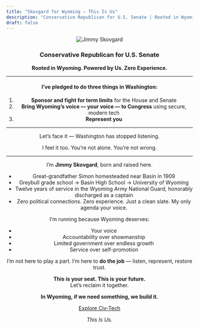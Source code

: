 ```yaml
---
title: "Skovgard for Wyoming — This Is Us"
description: "Conservative Republican for U.S. Senate | Rooted in Wyoming. Powered by Us."
draft: false
---
```


<div align="center" class="home-hero">

![Jimmy Skovgard](/images/jimmy.png)

### Conservative Republican for U.S. Senate  
**Rooted in Wyoming. Powered by Us. Zero Experience.** 

---

#### I’ve pledged to do three things in Washington:
1. **Sponsor and fight for term limits** for the House and Senate  
2. **Bring Wyoming’s voice — your voice — to Congress** using secure, modern tech 
3. **Represent you**  

---

Let’s face it — Washington has stopped listening.

I feel it too. You’re not alone. You’re not wrong.

---

I’m **Jimmy Skovgard**, born and raised here.  
* Great-grandfather Simon homesteaded near Basin in 1909  
* Greybull grade school → Basin High School → University of Wyoming  
* Twelve years of service in the Wyoming Army National Guard, honorably discharged as a captain  
* Zero political connections. Zero experience. Just a clean slate. My only agenda your voice.

I’m running because Wyoming deserves:

* Your voice  
* Accountability over showmanship  
* Limited government over endless growth  
* Service over self-promotion  

I’m not here to play a part. I’m here to **do the job** — listen, represent, restore trust.

**This is your seat. This is your future.**  
Let’s reclaim it together.

**In Wyoming, if we need something, we build it.** 

[Explore Civ-Tech](/civ-tech/)

*This Is Us.*
</div>
